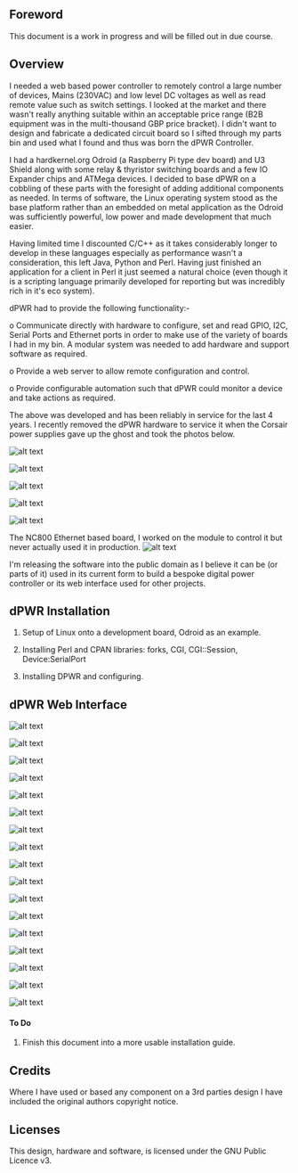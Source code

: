 ## Foreword

This document is a work in progress and will be filled out in due course.



## Overview

I needed a web based power controller to remotely control a large number of devices, Mains (230VAC) and low level DC voltages as well as read remote value such as switch settings. I looked at the market and there wasn't really anything suitable within an acceptable price range (B2B equipment was in the multi-thousand GBP price bracket). I didn't want to design and fabricate a dedicated circuit board so I sifted through my parts bin and used what I found and thus was born the dPWR Controller.

I had a hardkernel.org Odroid (a Raspberry Pi type dev board) and U3 Shield along with some relay & thyristor switching boards and a few IO Expander chips and ATMega devices. I decided to base dPWR on a cobbling of these parts with the foresight of adding additional components as needed. In terms of software, the Linux operating system stood as the base platform rather than an embedded on metal application as the Odroid was sufficiently powerful, low power and made development that much easier.

Having limited time I discounted C/C++ as it takes considerably longer to develop in these languages especially as performance wasn't a consideration, this left Java, Python and Perl. Having just finished an application for a client in Perl it just seemed a natural choice (even though it is a scripting language primarily developed for reporting but was incredibly rich in it's eco system). 

dPWR had to provide the following functionality:-

o Communicate directly with hardware to configure, set and read GPIO, I2C, Serial Ports and Ethernet ports in order to make use of the variety of boards I had in my bin. A modular system was needed to add hardware and support software as required.

o Provide a web server to allow remote configuration and control.

o Provide configurable automation such that dPWR could monitor a device and take actions as required.

The above was developed and has been reliably in service for the last 4 years. I recently removed the dPWR hardware to service it when the Corsair power supplies gave up the ghost and took the photos below.

![alt text](https://github.com/pdsmart/DPWR/blob/master/docs/IMG_9800.jpg)

![alt text](https://github.com/pdsmart/DPWR/blob/master/docs/IMG_9801.jpg)

![alt text](https://github.com/pdsmart/DPWR/blob/master/docs/IMG_9801.jpg)

![alt text](https://github.com/pdsmart/DPWR/blob/master/docs/IMG_9803.jpg)

![alt text](https://github.com/pdsmart/DPWR/blob/master/docs/IMG_9804.jpg)

The NC800 Ethernet based board, I worked on the module to control it but never actually used it in production.
![alt text](https://github.com/pdsmart/DPWR/blob/master/docs/IMG_9799.jpg)

I'm releasing the software into the public domain as I believe it can be (or parts of it) used in its current form to build a bespoke digital power controller or its web interface used for other projects.



## dPWR Installation

1) Setup of Linux onto a development board, Odroid as an example.

2) Installing Perl and CPAN libraries: forks, CGI, CGI::Session, Device:SerialPort

3) Installing DPWR and configuring.



## dPWR Web Interface

![alt text](https://github.com/pdsmart/DPWR/blob/master/docs/Screen1.png)

![alt text](https://github.com/pdsmart/DPWR/blob/master/docs/Screen2.png)

![alt text](https://github.com/pdsmart/DPWR/blob/master/docs/Screen3.png)

![alt text](https://github.com/pdsmart/DPWR/blob/master/docs/Screen4.png)

![alt text](https://github.com/pdsmart/DPWR/blob/master/docs/Screen5.png)

![alt text](https://github.com/pdsmart/DPWR/blob/master/docs/Screen6.png)

![alt text](https://github.com/pdsmart/DPWR/blob/master/docs/Screen7.png)

![alt text](https://github.com/pdsmart/DPWR/blob/master/docs/Screen8.png)

![alt text](https://github.com/pdsmart/DPWR/blob/master/docs/Screen9.png)

![alt text](https://github.com/pdsmart/DPWR/blob/master/docs/Screen10.png)

![alt text](https://github.com/pdsmart/DPWR/blob/master/docs/Screen11.png)

![alt text](https://github.com/pdsmart/DPWR/blob/master/docs/Screen12.png)

![alt text](https://github.com/pdsmart/DPWR/blob/master/docs/Screen13.png)

![alt text](https://github.com/pdsmart/DPWR/blob/master/docs/Screen14.png)

![alt text](https://github.com/pdsmart/DPWR/blob/master/docs/Screen15.png)

![alt text](https://github.com/pdsmart/DPWR/blob/master/docs/Screen16.png)

![alt text](https://github.com/pdsmart/DPWR/blob/master/docs/Screen17.png)





#### To Do
1) Finish this document into a more usable installation guide.




## Credits

Where I have used or based any component on a 3rd parties design I have included the original authors copyright notice.



## Licenses

This design, hardware and software, is licensed under the GNU Public Licence v3.


